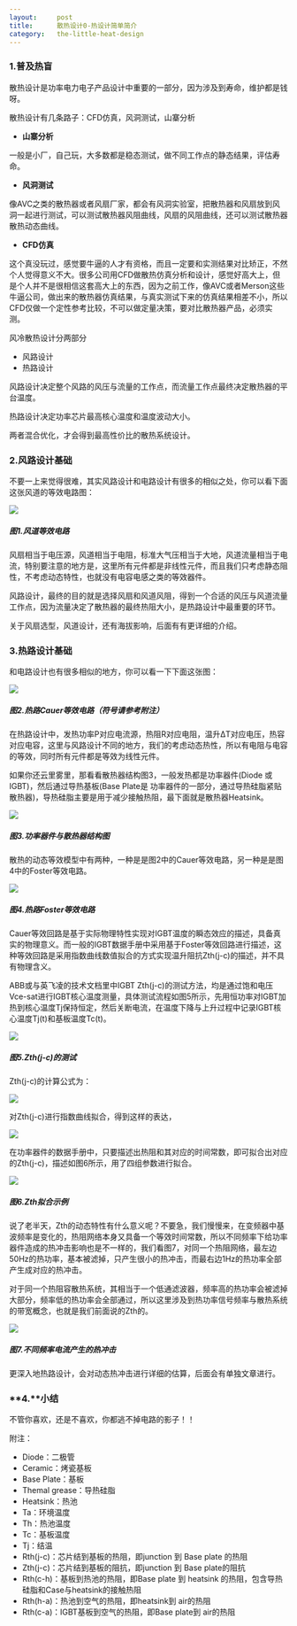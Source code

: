 ```yaml
---
layout:     post
title:      散热设计0-热设计简单简介
category:   the-little-heat-design
---
```




### **1.普及热盲**

散热设计是功率电力电子产品设计中重要的一部分，因为涉及到寿命，维护都是钱呀。

散热设计有几条路子：CFD仿真，风洞测试，山寨分析

* **山寨分析**

一般是小厂，自己玩，大多数都是稳态测试，做不同工作点的静态结果，评估寿命。

* **风洞测试**

像AVC之类的散热器或者风扇厂家，都会有风洞实验室，把散热器和风扇放到风洞一起进行测试，可以测试散热器风阻曲线，风扇的风阻曲线，还可以测试散热器散热动态曲线。

* **CFD仿真**

这个真没玩过，感觉要牛逼的人才有资格，而且一定要和实测结果对比矫正，不然个人觉得意义不大。很多公司用CFD做散热仿真分析和设计，感觉好高大上，但是个人并不是很相信这套高大上的东西，因为之前工作，像AVC或者Merson这些牛逼公司，做出来的散热器仿真结果，与真实测试下来的仿真结果相差不小，所以CFD仅做一个定性参考比较，不可以做定量决策，要对比散热器产品，必须实测。

风冷散热设计分两部分

* 风路设计
* 热路设计

风路设计决定整个风路的风压与流量的工作点，而流量工作点最终决定散热器的平台温度。

热路设计决定功率芯片最高核心温度和温度波动大小。

两者混合优化，才会得到最高性价比的散热系统设计。

### **2.风路设计基础**

不要一上来觉得很难，其实风路设计和电路设计有很多的相似之处，你可以看下面这张风道的等效电路图：

![](/assets/TEST1_8.png)

##### **图1.风道等效电路**

风扇相当于电压源，风道相当于电阻，标准大气压相当于大地，风道流量相当于电流，特别要注意的地方是，这里所有元件都是非线性元件，而且我们只考虑静态阻性，不考虑动态特性，也就没有电容电感之类的等效器件。

风路设计，最终的目的就是选择风扇和风道风阻，得到一个合适的风压与风道流量工作点，因为流量决定了散热器的最终热阻大小，是热路设计中最重要的环节。

关于风扇选型，风道设计，还有海拔影响，后面有有更详细的介绍。
 

### **3.热路设计基础**

和电路设计也有很多相似的地方，你可以看一下下面这张图：

![](/assets/Cover_Heat_S0_E1.png)

##### **图2.热路Cauer等效电路（符号请参考附注）**

在热路设计中，发热功率P对应电流源，热阻R对应电阻，温升ΔT对应电压，热容对应电容，这里与风路设计不同的地方，我们的考虑动态热性，所以有电阻与电容的等效，同时所有元件都是等效为线性元件。

如果你还云里雾里，那看看散热器结构图3，一般发热都是功率器件\(Diode 或 IGBT\)，然后通过导热基板\(Base Plate是 功率器件的一部分，通过导热硅脂紧贴散热器\)，导热硅脂主要是用于减少接触热阻，最下面就是散热器Heatsink。

![](/assets/Cover_Heat_S0_E2.png)

##### **图3.功率器件与散热器结构图**

散热的动态等效模型中有两种，一种是是图2中的Cauer等效电路，另一种是是图4中的Foster等效电路。

![](/assets/Cover_Heat_S0_E3.png)

##### **图4.热路Foster等效电路**

Cauer等效回路是基于实际物理特性实现对IGBT温度的瞬态效应的描述，具备真实的物理意义。而一般的IGBT数据手册中采用基于Foster等效回路进行描述，这种等效回路是采用指数曲线数值拟合的方式实现温升阻抗Zth\(j-c\)的描述，并不具有物理含义。

ABB或与英飞凌的技术文档里中IGBT Zth\(j-c\)的测试方法，均是通过饱和电压Vce-sat进行IGBT核心温度测量，具体测试流程如图5所示，先用恒功率对IGBT加热到核心温度Tj保持恒定，然后关断电流，在温度下降与上升过程中记录IGBT核心温度Tj\(t\)和基板温度Tc\(t\)。

![](/assets/Cover_Heat_S0_E4.png)

##### **图5.Zth\(j-c\)的测试**

Zth\(j-c\)的计算公式为：

![](/assets/formula0.gif)

对Zth\(j-c\)进行指数曲线拟合，得到这样的表达，

![](/assets/formula1.gif)

在功率器件的数据手册中，只要描述出热阻和其对应的时间常数，即可拟合出对应的Zth\(j-c\)，描述如图6所示，用了四组参数进行拟合。

![](/assets/Cover_Heat_S0_E5.png)

##### **图6.Zth拟合示例**

说了老半天，Zth的动态特性有什么意义呢？不要急，我们慢慢来，在变频器中基波频率是变化的，热阻网络本身又具备一个等效时间常数，所以不同频率下给功率器件造成的热冲击影响也是不一样的，我们看图7，对同一个热阻网络，最左边50Hz的热功率，基本被滤掉，只产生很小的热冲击，而最右边1Hz的热功率全部产生成对应的热冲击。

对于同一个热阻容散热系统，其相当于一个低通滤波器，频率高的热功率会被滤掉大部分，频率低的热功率会全部通过，所以这里涉及到热功率信号频率与散热系统的带宽概念，也就是我们前面说的Zth的。

![](/assets/Cover_Heat_S0_E6.png)

##### **图7.不同频率电流产生的热冲击**

更深入地热路设计，会对动态热冲击进行详细的估算，后面会有单独文章进行。

### **4.**小结

不管你喜欢，还是不喜欢，你都逃不掉电路的影子！！

附注：

* Diode：二极管
* Ceramic：烤瓷基板
* Base Plate：基板
* Themal grease：导热硅脂
* Heatsink：热池
* Ta：环境温度
* Th：热池温度
* Tc：基板温度
* Tj：结温
* Rth\(j-c\)：芯片结到基板的热阻，即junction 到 Base plate 的热阻
* Zth\(j-c\)：芯片结到基板的阻抗，即junction 到 Base plate的阻抗
* Rth\(c-h\)：基板到热池的热阻，即Base plate 到 heatsink 的热阻，包含导热硅脂和Case与heatsink的接触热阻
* Rth\(h-a\)：热池到空气的热阻，即heatsink到 air的热阻
* Rth\(c-a\)：IGBT基板到空气的热阻，即Base plate到 air的热阻



